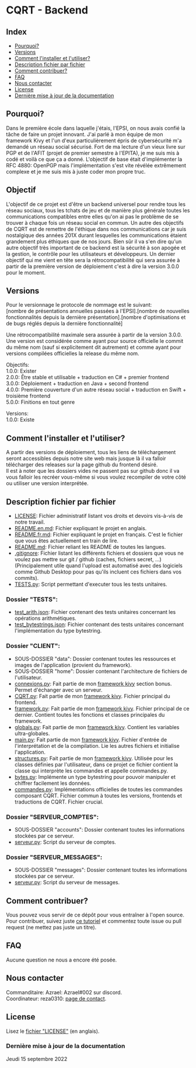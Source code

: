 # CQRT - Backend

## Index
- [Pourquoi?](https://github.com/reza0310/Appli_Kivy_7-CQRT/blob/main/README.fr.md#pourquoi)
- [Versions](https://github.com/reza0310/Appli_Kivy_7-CQRT/blob/main/README.fr.md#versions)
- [Comment l'installer et l'utiliser?](https://github.com/reza0310/Appli_Kivy_7-CQRT/blob/main/README.fr.md#comment-linstaller-et-lutiliser)
- [Description fichier par fichier](https://github.com/reza0310/Appli_Kivy_7-CQRT/blob/main/README.fr.md#description-fichier-par-fichier)
- [Comment contribuer?](https://github.com/reza0310/Appli_Kivy_7-CQRT/blob/main/README.fr.md#comment-contribuer)
- [FAQ](https://github.com/reza0310/Appli_Kivy_7-CQRT/blob/main/README.fr.md#faq)
- [Nous contacter](https://github.com/reza0310/Appli_Kivy_7-CQRT/blob/main/README.fr.md#nous-contacter)
- [License](https://github.com/reza0310/Appli_Kivy_7-CQRT/blob/main/README.fr.md#license)
- [Dernière mise à jour de la documentation](https://github.com/reza0310/Appli_Kivy_7-CQRT/blob/main/README.fr.md#dernière-mise-à-jour-de-la-documentation)

## Pourquoi?
Dans le première école dans laquelle j'étais, l'EPSI, on nous avais confié la tâche de faire un projet innovant. J'ai parlé à mon équipe de mon framework Kivy et l'un d'eux particulièrement épris de cybersécurité m'a demandé un réseau social sécurisé. Fort de ma lecture d'un vieux livre sur PGP et de l'AFIT (projet de premier semestre à l'EPITA), je me suis mis à codé et voilà ce que ça a donné. L'objectif de base était d'implémenter la RFC 4880: OpenPGP mais l'implémentation s'est vite révélée extrêmement complexe et je me suis mis à juste coder mon propre truc.

## Objectif
L'objectif de ce projet est d'être un backend universel pour rendre tous les réseau sociaux, tous les tchats de jeu et de manière plus générale toutes les communications compatibles entre elles qu'on ai pas le problème de se trouver à chaque fois un réseau social en commun. Un autre des objectifs de CQRT est de remettre de l'éthique dans nos communications car je suis nostalgique des années 201X durant lesquelles les communications étaient grandement plus éthiques que de nos jours. Bien sûr il va s'en dire qu'un autre objectif très important de ce backend est la sécurité à son apogée et la gestion, le contrôle pour les utilisateurs et développeurs. Un dernier objectif qui me vient en tête sera la rétrocompatibilité qui sera assurée à partir de la première version de déploiement c'est à dire la version 3.0.0 pour le moment.

## Versions
Pour le versionnage le protocole de nommage est le suivant:<br>
[nombre de présentations annuelles passées à l'EPSI].[nombre de nouvelles fonctionnalités depuis la dernière présentation].[nombre d'optimisations et de bugs réglés depuis la dernière fonctionnalité]

Une rétrocompatibilité maximale sera assurée à partir de la version 3.0.0.<br>
Une version est considérée comme ayant pour source officielle le commit du même nom (sauf si explicitement dit autrement) et comme ayant pour versions compilées officielles la release du même nom.

Objectifs:<br>
1.0.0: Exister<br>
2.0.0: Être stable et utilisable + traduction en C# + premier frontend<br>
3.0.0: Déploiement + traduction en Java + second frontend<br>
4.0.0: Première couverture d'un autre réseau social + traduction en Swift + troisième frontend<br>
5.0.0: Finitions en tout genre

Versions:<br>
1.0.0: Existe

## Comment l'installer et l'utiliser?
A partir des versions de déploiement, tous les liens de téléchargement seront accessibles depuis notre site web mais jusque là il va falloir télécharger des releases sur la page github du frontend désiré.<br>
Il est à noter que les dossiers vides ne passent pas sur github donc il va vous falloir les recréer vous-même si vous voulez recompiler de votre côté ou utiliser une version interprétée.

## Description fichier par fichier
- [LICENSE](https://github.com/reza0310/Appli_Kivy_7-CQRT/blob/main/LICENSE): Fichier administratif listant vos droits et devoirs vis-à-vis de notre travail.
- [README.en.md](https://github.com/reza0310/Appli_Kivy_7-CQRT/blob/main/README.en.md): Fichier expliquant le projet en anglais.
- [README.fr.md](https://github.com/reza0310/Appli_Kivy_7-CQRT/blob/main/README.fr.md): Fichier expliquant le projet en français. C'est le fichier que vous êtes actuellement en train de lire.
- [README.md](https://github.com/reza0310/Appli_Kivy_7-CQRT/blob/main/README.md): Fichier reliant les README de toutes les langues.
- [.gitignore](https://github.com/reza0310/Appli_Kivy_7-CQRT/blob/main/.gitignore): Fichier listant les différents fichiers et dossiers que vous ne voulez pas mettre sur git / github (caches, fichiers secret, ...) (Principalement utile quand l'upload est automatisé avec des logiciels comme Github Desktop pour pas qu'ils incluent ces fichiers dans vos commits).
- [TESTS.py](https://github.com/reza0310/Appli_Kivy_7-CQRT/blob/main/TESTS.py): Script permettant d'executer tous les tests unitaires.

### Dossier "TESTS":
- [test_arith.json](https://github.com/reza0310/Appli_Kivy_7-CQRT/blob/main/TESTS/test_arith.json): Fichier contenant des tests unitaires concernant les opérations arithmétiques.
- [test_bytestrings.json](https://github.com/reza0310/Appli_Kivy_7-CQRT/blob/main/TESTS/test_bytestrings.json): Fichier contenant des tests unitaires concernant l'implémentation du type bytestring.

### Dossier "CLIENT":
- SOUS-DOSSIER "data": Dossier contenant toutes les ressources et images de l'application (provient du framework).
- SOUS-DOSSIER "home": Dossier contenant l'architecture de fichiers de l'utilisateur.
- [connexions.py](https://github.com/reza0310/Appli_Kivy_7-CQRT/blob/main/CLIENT/connexions.py): Fait partie de mon [framework kivy](https://github.com/reza0310/Framework-Kivy) section bonus. Permet d'échanger avec un serveur.
- [CQRT.py](https://github.com/reza0310/Appli_Kivy_7-CQRT/blob/main/CLIENT/CQRT.py): Fait partie de mon [framework kivy](https://github.com/reza0310/Framework-Kivy). Fichier principal du frontend.
- [framework.py](https://github.com/reza0310/Appli_Kivy_7-CQRT/blob/main/CLIENT/framework.py): Fait partie de mon [framework kivy](https://github.com/reza0310/Framework-Kivy). Fichier principal de ce dernier. Contient toutes les fonctions et classes principales du framework.
- [globals.py](https://github.com/reza0310/Appli_Kivy_7-CQRT/blob/main/CLIENT/globals.py): Fait partie de mon [framework kivy](https://github.com/reza0310/Framework-Kivy). Contient les variables ultra-globales.
- [main.py](https://github.com/reza0310/Appli_Kivy_7-CQRT/blob/main/CLIENT/main.py): Fait partie de mon [framework kivy](https://github.com/reza0310/Framework-Kivy). Fichier d'entrée de l'interprétation et de la compilation. Lie les autres fichiers et initialise l'application.
- [structures.py](https://github.com/reza0310/Appli_Kivy_7-CQRT/blob/main/CLIENT/structures.py): Fait partie de mon [framework kivy](https://github.com/reza0310/Framework-Kivy). Utilisée pour les classes définies par l'utilisateur, dans ce projet ce fichier contient la classe qui interprète les commandes et appelle commandes.py.
- [bytes.py](https://github.com/reza0310/Appli_Kivy_7-CQRT/blob/main/CLIENT/bytes.py): Implémente un type bytestring pour pouvoir manipuler et chiffrer facilement les données.
- [commandes.py](https://github.com/reza0310/Appli_Kivy_7-CQRT/blob/main/CLIENT/commandes.py): Implémentations officielles de toutes les commandes composant CQRT. Fichier commun à toutes les versions, frontends et traductions de CQRT. Fichier crucial.

### Dossier "SERVEUR_COMPTES":
- SOUS-DOSSIER "accounts": Dossier contenant toutes les informations stockées par ce serveur.
- [serveur.py](https://github.com/reza0310/Appli_Kivy_7-CQRT/blob/main/SERVEUR_COMPTES/serveur.py): Script du serveur de comptes.

### Dossier "SERVEUR_MESSAGES":
- SOUS-DOSSIER "messages": Dossier contenant toutes les informations stockées par ce serveur.
- [serveur.py](https://github.com/reza0310/Appli_Kivy_7-CQRT/blob/main/SERVEUR_MESSAGES/serveur.py): Script du serveur de messages.

## Comment contribuer?
Vous pouvez vous servir de ce dépôt pour vous entraîner à l'open source. Pour contribuer, suivez juste [ce tutoriel](https://github.com/reza0310/Tutorials/blob/contribute/README.fr.md) et commentez toute issue ou pull request (ne mettez pas juste un titre).

## FAQ
Aucune question ne nous a encore été posée.

## Nous contacter
Commanditaire: Azrael: Azrael#002 sur discord.<br>
Coordinateur: reza0310: [page de contact](https://github.com/reza0310#a-propos-de-mon-profil).

## License
Lisez le [fichier "LICENSE"](https://github.com/reza0310/Appli_Kivy_7-CQRT/blob/main/LICENSE) (en anglais).

### Dernière mise à jour de la documentation 
Jeudi 15 septembre 2022
